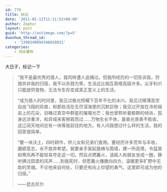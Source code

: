 ```yaml
---
id: 778
title: 标记
date: '2011-01-11T11:11:52+08:00'
author: Zephur
layout: post
guid: 'http://astimego.com/?p=5'
duoshuo_thread_id:
    - '1390240094346018831'
categories:
    - 流水春秋
---
```


大日子，标记一下

> “我不是最优秀的猎人，我同样遭人追捕过。但我所经历的一切告诉我，狩猎并非我的归宿，我不以杀戮为荣，生活远比相互吞噬高级许多。尖牙利爪只能提供食物，无法令生存变成真正意义上的生活。
> 
> “成为猎人的时间里，我见过极光照耀下百年不化的冰川，我见过稀薄高空自由飞翔的异兽，和那些活在无尽深海里的沉默巨物；我见过开放在冷却熔岩上的花朵，目睹过真空中群星的璀璨光芒；我也曾聆听着鲸群的倾诉，孤身远涉重洋，和异域来客擦肩而过……万物生长不休，晨昏光景美不胜收，这辽阔天地间总有一块等我前往的地方。有人问我想过什么样的生活，我的回答很简单。
> 
> “要一块沃土，四时耕作，供儿女和兄弟们食用。要经历许多荒年与丰收，磨砺意志，永不放弃希望。我要亲手架起屋嵴与围墙，建一所高塔，令猛兽和寒风再不能轻易夺走这一切。然后点燃篝火，请敌人和朋友坐成一圈，静听拂过田垄的风声……到我死时，但愿篝火播撒向四方，温暖更多旷野中无助的灵魂。不论他来自何处，只要还有向上仰望的勇气，这里即可成为他的归宿。”
> 
> ——昆古尼尔

</div>